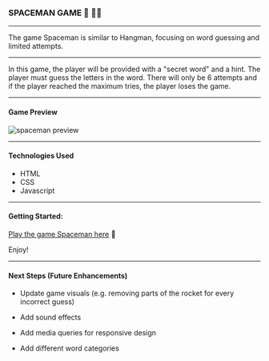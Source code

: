 ### SPACEMAN GAME :rocket: :astronaut:
---

The game Spaceman is similar to Hangman, focusing on word guessing and limited attempts.


---

In this game, the player will be provided with a "secret word" and a hint. The player must guess the letters in the word. There will only be 6 attempts and if the player reached the maximum tries, the player loses the game.

---
#### Game Preview 

![spaceman preview](https://i.imgur.com/WRcFwGa.png)

---
#### Technologies Used

- HTML
- CSS
- Javascript

---

#### Getting Started:

[Play the game Spaceman here](https://laraviquiera.github.io/spaceman/ "Play Spaceman!") :rocket:

Enjoy!

---
#### Next Steps (Future Enhancements)
 - Update game visuals (e.g. removing parts of the rocket for every incorrect guess)

 - Add sound effects

 - Add media queries for responsive design

 - Add different word categories
